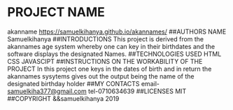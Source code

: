 # PROJECT NAME 
akanname
https://samuelkihanya.github.io/akannames/
##AUTHORS NAME
Samuelkihanya
##INTRODUCTIONS
This project is derived from the akannames age system whereby one can key in their birthdates and the software displays the designated Names.
##TECHNOLOGIES USED
HTML
CSS 
JAVASCIPT
##INSTRUCTIONS ON THE WORKABILITY OF THE PROJECT
In this project one keys in the dates of birth and in return the akannames
sysytems gives out the output being the name of the designated birthday holder
##MY CONTACTS
email- samuelkiha377@gmail.com
tel-0710634639
##LICENSES
MIT
##COPYRIGHT
&&samuelkihanya 2019

